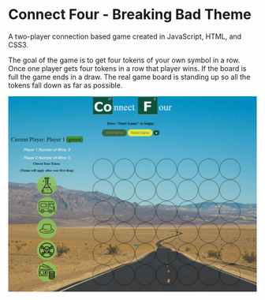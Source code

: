 # Connect Four - Breaking Bad Theme

A two-player connection based game created in JavaScript, HTML, and CSS3.

The goal of the game is to get four tokens of your own symbol in a row. Once one player gets four tokens in a row that player wins. If the board is full the game ends in a draw. The real game board is standing up so all the tokens fall down as far as possible.

![](connect4.gif)
